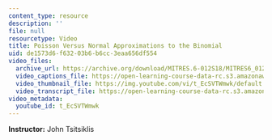 ```yaml
---
content_type: resource
description: ''
file: null
resourcetype: Video
title: Poisson Versus Normal Approximations to the Binomial
uid: de1573d6-f632-03b6-b6cc-3eaa656df554
video_files:
  archive_url: https://archive.org/download/MITRES.6-012S18/MITRES6_012S18_S23-01_300k.mp4
  video_captions_file: https://open-learning-course-data-rc.s3.amazonaws.com/res-6-012-introduction-to-probability-spring-2018/0cd515c81bb35c19b8e1a5de73ddd8a2_t_EcSVTWmwk.vtt
  video_thumbnail_file: https://img.youtube.com/vi/t_EcSVTWmwk/default.jpg
  video_transcript_file: https://open-learning-course-data-rc.s3.amazonaws.com/res-6-012-introduction-to-probability-spring-2018/bbb21e2dbf4e791209bdf1b9d0e85c6a_t_EcSVTWmwk.pdf
video_metadata:
  youtube_id: t_EcSVTWmwk
---
```


**Instructor:** John Tsitsiklis